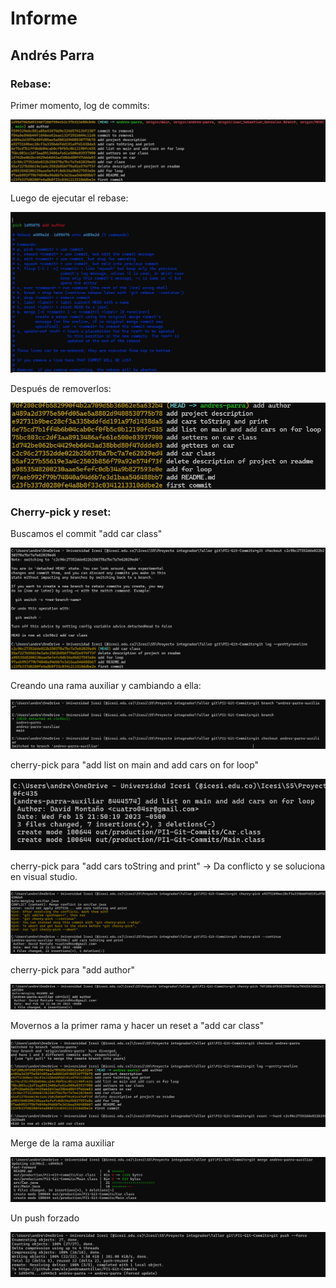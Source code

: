# Informe



## Andrés Parra

### Rebase:

Primer momento, log de commits:

![1708953273513](image/informe/1708953273513.png)

Luego de ejecutar el rebase:

![1708953332862](image/informe/1708953332862.png)

Después de removerlos:

![1708953311531](image/informe/1708953311531.png)

### Cherry-pick y reset:

Buscamos el commit "add car class"

![1708953479538](image/informe/1708953479538.png)

Creando una rama auxiliar y cambiando a ella:

![1708953571459](image/informe/1708953571459.png)

cherry-pick para "add list on main and add cars on for loop"

![1708954314808](image/informe/1708954314808.png)

cherry-pick para "add cars toString and print" -> Da conflicto y se soluciona en visual studio.

![1708954393104](image/informe/1708954393104.png)

cherry-pick para "add author"

![1708954471998](image/informe/1708954471998.png)

Movernos a la primer rama y hacer un reset a "add car class"

![1708954736024](image/informe/1708954736024.png)

Merge de la rama auxiliar

![1708954915512](image/informe/1708954915512.png)

Un push forzado

![1708954984056](image/informe/1708954984056.png)
